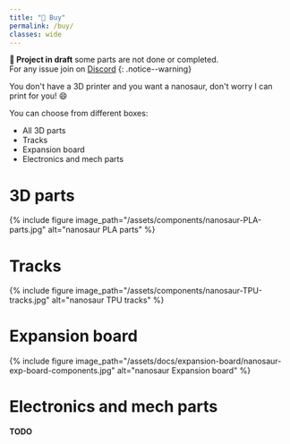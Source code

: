 ```yaml
---
title: "🛒 Buy"
permalink: /buy/
classes: wide
---
```


**:construction: Project in draft** some parts are not done or completed.<br/>For any issue join on [Discord](https://discord.gg/NSrC52P5mw)
{: .notice--warning}

You don't have a 3D printer and you want a nanosaur, don't worry I can print for you! :smile:

You can choose from different boxes:
* All 3D parts
* Tracks
* Expansion board
* Electronics and mech parts

# 3D parts

{% include figure image_path="/assets/components/nanosaur-PLA-parts.jpg" alt="nanosaur PLA parts" %}

# Tracks

{% include figure image_path="/assets/components/nanosaur-TPU-tracks.jpg" alt="nanosaur TPU tracks" %}

# Expansion board

{% include figure image_path="/assets/docs/expansion-board/nanosaur-exp-board-components.jpg" alt="nanosaur Expansion board" %}

# Electronics and mech parts

**TODO**